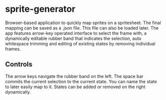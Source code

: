# sprite-generator

Browser-based application to quickly map sprites on a spritesheet. The final mapping can be saved as a .json file. This file can also be loaded later. The app features arrow-key operated interface to select the frame with, a dynamically editable rubber band that indicates the selection, auto whitespace trimming and editing of existing states by removing individual frames.

## Controls

The arrow keys navigate the rubber band on the left. The space bar commits the current selection to the current state. You can name the state to later easily map to it. States can be added or removed on the right dynamically.
